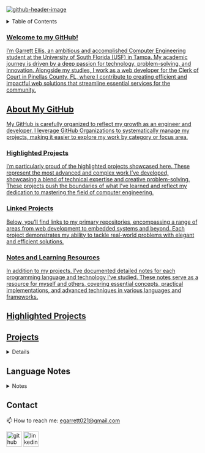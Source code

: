 <a href="https://www.linkedin.com/in/garrett-ellis-740b202a6/" target="_blank">![github-header-image](https://github.com/garrettbovo/garrettbovo/assets/154717520/b7afe3a0-edb2-4cea-8b47-e687daa11c87)</a>

<details>
<summary>Table of Contents</summary>
<ol>
  <li>
    <a href='#introduction'>About my Github</a>
  </li>
  <li>
    <a href='#highlighted-projects'>Highlighted Projects</a>
  </li>
  <li>
    <a href='#projects'>Projects</a>
  </li>
  <li>
    <a href='#language-notes'>Language Notes</a>
  </li>
  <li>
    <a href='#Contact'>Contact</ol>
</details>

<h3>Welcome to my GitHub!</h3>

<p>
  I’m Garrett Ellis, an ambitious and accomplished Computer Engineering student at the University of South Florida (USF) in Tampa. 
  My academic journey is driven by a deep passion for technology, problem-solving, and innovation. Alongside my studies, I work 
  as a web developer for the Clerk of Court in Pinellas County, FL, where I contribute to creating efficient and impactful web solutions 
  that streamline essential services for the community.
</p>

<h2>About My GitHub</h2>

<p>
  My GitHub is carefully organized to reflect my growth as an engineer and developer. I leverage GitHub Organizations to systematically 
  manage my projects, making it easier to explore my work by category or focus area.
</p>

<h3>Highlighted Projects</h3>
<p>
  I’m particularly proud of the highlighted projects showcased here. These represent the most advanced and complex work I’ve developed, 
  showcasing a blend of technical expertise and creative problem-solving. These projects push the boundaries of what I’ve learned and reflect 
  my dedication to mastering the field of computer engineering.
</p>

<h3>Linked Projects</h3>
<p>
  Below, you’ll find links to my primary repositories, encompassing a range of areas from web development to embedded systems and beyond. 
  Each project demonstrates my ability to tackle real-world problems with elegant and efficient solutions.
</p>

<h3>Notes and Learning Resources</h3>
<p>
  In addition to my projects, I’ve documented detailed notes for each programming language and technology I’ve studied. These notes serve as 
  a resource for myself and others, covering essential concepts, practical implementations, and advanced techniques in various languages and 
  frameworks.
</p>

## Highlighted Projects

## Projects
<details>
<summary>Projects</summary>
<ul>
    <details>
        <summary>C Projects</summary>
        <ul>     
            <li><a href="https://github.com/C-Coding-Assignments/Student-Registration-Queue-Part-3">Student Registration Queue Part 3</a></li>
            <li><a href="https://github.com/C-Coding-Assignments/Student-Registration-Queue-Part-2">Student Registration Queue Part 2</a></li>
            <li><a href="https://github.com/C-Coding-Assignments/Student-Registration-Queue-Part-1">Student Registration Queue Part 1</a></li>
            <li><a href="https://github.com/C-Coding-Assignments/Yoga-Studio-Search-Part-2">Yoga Studio Search Part 2</a></li>
            <li><a href="https://github.com/C-Coding-Assignments/Yoga-Studio-Search-Part-1">Yoga Studio Search Part 1</a></li>
            <li><a href="https://github.com/C-Coding-Assignments/Tokenizer">Tokenizer</a></li>
            <li><a href="https://github.com/C-Coding-Assignments/Word-Score-Game">Word Score Gsme</a></li>
            <li><a href="https://github.com/C-Coding-Assignments/Split-String">Split String</a></li>
            <li><a href="https://github.com/C-Coding-Assignments/Before-and-After-Array">Before and After Array</a></li>
            <li><a href="https://github.com/C-Coding-Assignments/Board-Game">Board Game</a></li>
            <li><a href="https://github.com/C-Coding-Assignments/Distinct-Numbers">Distinct Numbers</a></li>
            <li><a href="https://github.com/C-Coding-Assignments/Good-Sequence-Checker">Good Sequence Checker</a></li>
            <li><a href="https://github.com/C-Coding-Assignments/Scrabble">Scrabble</a></li>
            <li><a href="https://github.com/C-Coding-Assignments/Oscillating-Performances">Oscillating Performances</a></li>
            <li><a href="https://github.com/C-Coding-Assignments/Bounce-House-Rental-Cost-Calculator">Bounce House Rental Cost Calculator</a></li>
        </ul>
    </details>  
</ul>  
</details>

## Language Notes
<details>
<summary>Notes</summary>
<ul>
    <details>
        <summary><a href='https://github.com/Programming-Notes-all-languages/C-Notes'>C</a></summary>
        <ul>
            <li><a href="https://github.com/Programming-Notes-all-languages/C-Notes/tree/main/C%20Basics">C Basics</a></li>
            <li><a href="https://github.com/Programming-Notes-all-languages/C-Notes/tree/main/Expressions">Expressions</a></li>
            <li><a href="https://github.com/Programming-Notes-all-languages/C-Notes/tree/main/Formatted%20Input%20and%20Output">Formatted Input and Output</a></li>
            <li><a href="https://github.com/Programming-Notes-all-languages/C-Notes/tree/main/Selection%20Statements">Selection Statements</a></li>
            <li><a href="https://github.com/Programming-Notes-all-languages/C-Notes/tree/main/Loops">Loops</a></li>
            <li><a href="https://github.com/Programming-Notes-all-languages/C-Notes/tree/main/Arrays">Arrays</a></li>
            <li><a href="https://github.com/Programming-Notes-all-languages/C-Notes/tree/main/Functions">Functions</a></li>
            <li><a href="https://github.com/Programming-Notes-all-languages/C-Notes/tree/main/Basic%20Type(s)">Basic Types</a></li>
            <li><a href="https://github.com/Programming-Notes-all-languages/C-Notes/tree/main/Program%20Organization">Program Organization</a></li>
            <li><a href="https://github.com/Programming-Notes-all-languages/C-Notes/tree/main/Pointers">Pointers</a></li>
            <li><a href="https://github.com/Programming-Notes-all-languages/C-Notes/tree/main/Pointers%20and%20Arrays">Pointers and Arrays</a></li>
            <li><a href="https://github.com/Programming-Notes-all-languages/C-Notes/tree/main/Strings">Strings</a></li>
            <li><a href="https://github.com/Programming-Notes-all-languages/C-Notes/tree/main/Structures">Structures</a></li>
            <li><a href="https://github.com/Programming-Notes-all-languages/C-Notes/tree/main/Files">Files</a></li>
            <li><a href="https://github.com/Programming-Notes-all-languages/C-Notes/tree/main/Advanced%20Uses%20of%20Pointers">Advanced Uses of Pointers</a></li>
            <li><a href="https://github.com/Programming-Notes-all-languages/C-Notes/tree/main/Writing%20Large%20Programs">Writing Large Programs</a></li>
        </ul>
    </details>   
    <li>
        <a href='https://github.com/Programming-Notes-all-languages/CSS-and-HTML'>CSS and HTML</a>
    </li>
    <li>
        <a href='https://github.com/Programming-Notes-all-languages/CPP-Notes/tree/main/Procedural%20Programming'>C++</a>
    </li> 
    <li>
        <a href='https://github.com/Programming-Notes-all-languages/Python-Notes'>Python</a>
    </li> 
</ul>
</details>

## Contact
📫 How to reach me: egarrett021@gmail.com 

[<img src='https://cdn.jsdelivr.net/npm/simple-icons@3.0.1/icons/github.svg' alt='github' height='40'>](https://github.com/garrettbovo)  [<img src='https://cdn.jsdelivr.net/npm/simple-icons@3.0.1/icons/linkedin.svg' alt='linkedin' height='40'>](https://www.linkedin.com/in/garrett-ellis-740b202a6/)  
